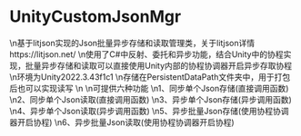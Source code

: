 # UnityCustomJsonMgr
\n基于litjson实现的Json批量异步存储和读取管理类，关于litjson详情https://litjson.net/
\n使用了C#中反射、委托和异步功能，结合Unity中的协程实现，批量异步存储和读取可以直接使用Unity内部的协程协调器开启异步存取协程
\n环境为Unity2022.3.43f1c1
\n存储在PersistentDataPath文件夹中，用于打包后也可以实现读写
\n
\n可提供六种功能
\n1、同步单个Json存储(直接调用函数)
\n2、同步单个Json读取(直接调用函数)
\n3、异步单个Json存储(异步调用函数)
\n4、异步单个Json读取(异步调用函数)
\n5、异步批量Json存储(使用协程协调器开启协程)
\n6、异步批量Json读取(使用协程协调器开启协程)
